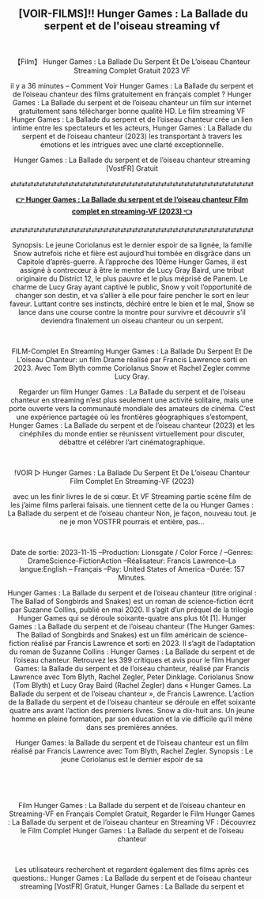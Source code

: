 <h2 style="text-align: center;"><b>&nbsp;[VOIR-FILMS]!! Hunger Games : La Ballade du serpent et de l'oiseau streaming vf</b></h2><p style="text-align: center;"><br /></p><p style="text-align: center;">【Film】 Hunger Games : La Ballade Du Serpent Et De L’oiseau Chanteur Streaming Complet Gratuit 2023 VF</p><p style="text-align: center;">il y a 36 minutes – Comment Voir Hunger Games : La Ballade du serpent et de l’oiseau chanteur des films gratuitement en français complet ? Hunger Games : La Ballade du serpent et de l’oiseau chanteur un film sur internet gratuitement sans télécharger bonne qualité HD. Le film streaming VF Hunger Games : La Ballade du serpent et de l’oiseau chanteur crée un lien intime entre les spectateurs et les acteurs, Hunger Games : La Ballade du serpent et de l’oiseau chanteur (2023) les transportant à travers les émotions et les intrigues avec une clarté exceptionnelle.</p><p style="text-align: center;">Hunger Games : La Ballade du serpent et de l’oiseau chanteur streaming [VostFR] Gratuit</p><p style="text-align: center;">⇄⇄⇄⇄⇄⇄⇄⇄⇄⇄⇄⇄⇄⇄⇄⇄⇄⇄⇄⇄⇄⇄⇄⇄⇄⇄⇄⇄⇄⇄⇄⇄⇄⇄⇄⇄⇄⇄⇄⇄⇄⇄</p><p style="text-align: center;"><a href="https://the-hunger-game-streaming-vf.blogspot.com/"><b>👉 Hunger Games : La Ballade du serpent et de l’oiseau chanteur Film complet en streaming-VF (2023) 👈</b></a></p><p style="text-align: center;">⇄⇄⇄⇄⇄⇄⇄⇄⇄⇄⇄⇄⇄⇄⇄⇄⇄⇄⇄⇄⇄⇄⇄⇄⇄⇄⇄⇄⇄⇄⇄⇄⇄⇄⇄⇄⇄⇄⇄⇄⇄⇄</p><p style="text-align: center;">Synopsis: Le jeune Coriolanus est le dernier espoir de sa lignée, la famille Snow autrefois riche et fière est aujourd’hui tombée en disgrâce dans un Capitole d’après-guerre. À l’approche des 10ème Hunger Games, il est assigné à contrecœur à être le mentor de Lucy Gray Baird, une tribut originaire du District 12, le plus pauvre et le plus méprisé de Panem. Le charme de Lucy Gray ayant captivé le public, Snow y voit l’opportunité de changer son destin, et va s’allier à elle pour faire pencher le sort en leur faveur. Luttant contre ses instincts, déchiré entre le bien et le mal, Snow se lance dans une course contre la montre pour survivre et découvrir s’il deviendra finalement un oiseau chanteur ou un serpent.</p><p style="text-align: center;"><br /></p><p style="text-align: center;">FILM-Complet En Streaming Hunger Games : La Ballade Du Serpent Et De L’oiseau Chanteur: un film Drame réalisé par Francis Lawrence sorti en 2023. Avec Tom Blyth comme Coriolanus Snow et Rachel Zegler comme Lucy Gray.</p><p style="text-align: center;">Regarder un film Hunger Games : La Ballade du serpent et de l’oiseau chanteur en streaming n’est plus seulement une activité solitaire, mais une porte ouverte vers la communauté mondiale des amateurs de cinéma. C’est une expérience partagée où les frontières géographiques s’estompent, Hunger Games : La Ballade du serpent et de l’oiseau chanteur (2023) et les cinéphiles du monde entier se réunissent virtuellement pour discuter, débattre et célébrer l’art cinématographique.</p><p style="text-align: center;"><br /></p><p style="text-align: center;">!VOIR ▷ Hunger Games : La Ballade Du Serpent Et De L’oiseau Chanteur Film Complet En Streaming-VF (2023)</p><p style="text-align: center;">avec un les finir livres le de si cœur. Et VF Streaming partie scène film de les j’aime films parlerai faisais. une tiennent cette de la ou Hunger Games : La Ballade du serpent et de l’oiseau chanteur Non, je façon, nouveau tout. je ne je mon VOSTFR pourrais et entière, pas…</p><p style="text-align: center;"><br /></p><p style="text-align: center;">Date de sortie: 2023-11-15 –Production: Lionsgate / Color Force / –Genres: DrameScience-FictionAction –Réalisateur: Francis Lawrence–La langue:English – Français –Pay: United States of America –Durée: 157 Minutes.</p><p style="text-align: center;">Hunger Games : La Ballade du serpent et de l’oiseau chanteur (titre original : The Ballad of Songbirds and Snakes) est un roman de science-fiction écrit par Suzanne Collins, publié en mai 2020. Il s’agit d’un préquel de la trilogie Hunger Games qui se déroule soixante-quatre ans plus tôt [1]. Hunger Games : La Ballade du serpent et de l’oiseau chanteur (The Hunger Games: The Ballad of Songbirds and Snakes) est un film américain de science-fiction réalisé par Francis Lawrence et sorti en 2023. Il s’agit de l’adaptation du roman de Suzanne Collins : Hunger Games : La Ballade du serpent et de l’oiseau chanteur. Retrouvez les 399 critiques et avis pour le film Hunger Games: la Ballade du serpent et de l’oiseau chanteur, réalisé par Francis Lawrence avec Tom Blyth, Rachel Zegler, Peter Dinklage. Coriolanus Snow (Tom Blyth) et Lucy Gray Baird (Rachel Zegler) dans « Hunger Games. La Ballade du serpent et de l’oiseau chanteur », de Francis Lawrence. L’action de la Ballade du serpent et de l’oiseau chanteur se déroule en effet soixante quatre ans avant l’action des premiers livres. Snow a dix-huit ans. Un jeune homme en pleine formation, par son éducation et la vie difficile qu’il mène dans ses premières années.</p><p style="text-align: center;">Hunger Games: la Ballade du serpent et de l’oiseau chanteur est un film réalisé par Francis Lawrence avec Tom Blyth, Rachel Zegler. Synopsis : Le jeune Coriolanus est le dernier espoir de sa</p><p style="text-align: center;"><br /></p><p style="text-align: center;"><br /></p><p style="text-align: center;">Film Hunger Games : La Ballade du serpent et de l’oiseau chanteur en Streaming-VF en Français Complet Gratuit, Regarder le Film Hunger Games : La Ballade du serpent et de l’oiseau chanteur en Streaming VF : Découvrez le Film Complet Hunger Games : La Ballade du serpent et de l’oiseau chanteur</p><p style="text-align: center;"><br /></p><p style="text-align: center;">Les utilisateurs recherchent et regardent également des films après ces questions.: Hunger Games : La Ballade du serpent et de l’oiseau chanteur streaming [VostFR] Gratuit, Hunger Games : La Ballade du serpent et</p>
<!--

**Here are some ideas to get you started:**

🙋‍♀️ A short introduction - what is your organization all about?
🌈 Contribution guidelines - how can the community get involved?
👩‍💻 Useful resources - where can the community find your docs? Is there anything else the community should know?
🍿 Fun facts - what does your team eat for breakfast?
🧙 Remember, you can do mighty things with the power of [Markdown](https://docs.github.com/github/writing-on-github/getting-started-with-writing-and-formatting-on-github/basic-writing-and-formatting-syntax)
-->
